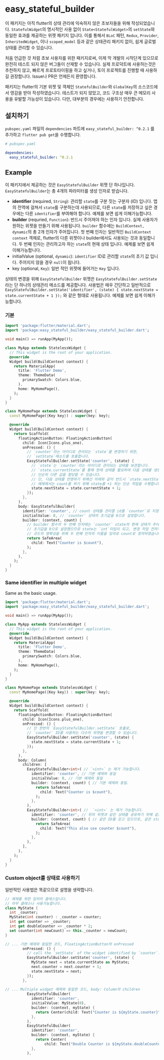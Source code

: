 # easy_stateful_builder

이 패키지는 아직 flutter의 상태 관리에 익숙하지 않은 초보자들을 위해 작성되었습니다. `StatefulWidget`의 명시적인 사용 없이
`State<StatefulWidget>`의 `setState`와 동일한 효과를 제공하는 위젯 패키지 입니다. 이를 통해서 `BLoC` 패턴, `Redux`, 
`Provider`, `InheritedWidget`, 이나 `scoped_model` 등과 같은 상태관리 패키지 없이, 쉽게 글로벌 상태를 관리할 수 있습니다.

처음 언급한 것 처럼 초보 사용자를 위한 패키지로써, 이제 막 개발의 시작단계 있으므로 완전히 테스트 되지 않은 버그들이 산재할 수 있습니다.
실제 프로덕트에 사용하는것은 추천하지 않고, 빠르게 프로토타이핑을 하고 싶거나, 토이 프로젝트를 진행할 때 사용하길 권장합니다. 
Issue나 PR은 언제든지 환영합니다. 

패키지는 flutter의 기본 위젯 및 객체인 `StatefulBuilder`와 `GlobalKey`의 소스코드에서 영감을 받아 작성하였습니다. 테스트가 되지 않았고,
코드 구조상 매우 큰 메모리 사용을 유발할 가능성이 있습니다. 다만, 대부분의 경우에는 사용하기 안전합니다. 

## 설치하기 

`pubspec.yaml` 파일의 `dependencies` 파트에 `easy_stateful_builder: ^0.2.1` 를 추가하고 `flutter pub get`을 수행합니다.

```yaml
# pubspec.yaml

dependencies:
  easy_stateful_builder: ^0.2.1
```

## Example

이 패키지에서 제공하는 것은 `EasyStatefulBuilder` 위젯 단 하나입니다. `EasyStatefulBuilder`는 총 4개의 파라미터를 생성 인자로 받습니다.

- **identifier** (required, `String`): 관리할 `state`를 구분 짓는 구분자 (ID) 입니다. 앱의 전역에 걸쳐서 `state`를 구분하는데 사용되므로, 
다른 `state`를 저장하고 싶은 경우에는 다른 `identifier`를 부여해야 합니다. 예제를 보면 쉽게 이해가능합니다.
- **builder** (requried, `Function`): 반드시 주어져야 하는 인자 입니다. 실제 사용자가 원하는 위젯을 만들기 위해 사용됩니다.
`builder` 함수에는 `BuildContext, dynamic`의 총 2개 인자가 주어집니다. 첫 번째 인자는 일반적인 `BuildContext context` 객체로, flutter의
다른 위젯이나 builder에서도 사용되는 것과 동일합니다. 두 번째 인자는 관리하고자 하는 `state`의 현재 상태 입니다. 예제를 보면 쉽게 이해가능합니다.
- initialValue (optional, `dynamic`): `identifier` ID로 관리할 `state`의 초기 값 입니다. 주어지지 않을 경우 `null`이 됩니다.
- key (optional, `Key`): 일반 적인 위젯에 들어가는 `Key` 입니다. 

상태의 변경을 위해 `EasyStatefulBuilder` 위젯은 `EasyStatefulBuilder.setState`라는 단 하나의 상태관리 메소드를 제공합니다.
사용법은 매우 간단하고 일반적으로 `EasyStatefulBuilder.setState('identifier', (state) { state.nextState = state.currentState + 1 });` 와
같은 형태로 사용됩니다. 예제를 보면 쉽게 이해가능합니다.

### 기본 

```dart
import 'package:flutter/material.dart';
import 'package:easy_stateful_builder/easy_stateful_builder.dart';

void main() => runApp(MyApp());

class MyApp extends StatelessWidget {
  // This widget is the root of your application.
  @override
  Widget build(BuildContext context) {
    return MaterialApp(
      title: 'Flutter Demo',
      theme: ThemeData(
        primarySwatch: Colors.blue,
      ),
      home: MyHomePage(),
    );
  }
}

class MyHomePage extends StatelessWidget {
  const MyHomePage({Key key}) : super(key: key);

  @override
  Widget build(BuildContext context) {
    return Scaffold(
      floatingActionButton: FloatingActionButton(
        child: Icon(Icons.plus_one),
        onPressed: () {
          // `counter`라는 아이디로 관리되는 `state`를 변경하기 위한, 
          // `setState`메소드를 호출합니다.
          EasyStatefulBuilder.setState('counter', (state) {
            // `state`는 `counter`라는 아이디로 관리되는 상태를 보관합니다. 
            // `state.currentState`를 통해 현재 상태를 활요하여 다음 상태를 생성하거나
            // 단순히 다른 값을 할당할 수 있습니다.
            // 단, 다음 상태를 반영하기 위해선 아래와 같이 반드시 `state.nextState`에 할당해야 합니다.
            // 예제에서는 count를 하기 위해 state를 +1 하는 단순 작업을 수행합니다. 
            state.nextState = state.currentState + 1;
          });
        },
      ),
      body: EasyStatefulBuilder(
        identifier: 'counter', // count 상태를 관리할 id를 `counter`로 지정합니다.
        initialValue: 0, // `counter` 상태의 초기값을 0으로 설정합니다. 
        builder: (context, count) { 
          // builder 함수의 두 번째 인자에는 `counter` state의 현재 상태가 주어집니다.
          // 초기값을 0으로 설정했으므로 state는 `int`타입이 되고, 변경 작업 전까지는 0으로 초기화 되어 있습니다.
          // 코드의 명확성을 위해 두 번째 인자의 이름을 임의로 count로 정의하였습니다. 
          return SafeArea(
            child: Text("Counter is $count"),
          );
        },
      ),
    );
  }
}
```

### Same identifier in multiple widget

Same as the basic usage. 

```dart
import 'package:flutter/material.dart';
import 'package:easy_stateful_builder/easy_stateful_builder.dart';

void main() => runApp(MyApp());

class MyApp extends StatelessWidget {
  // This widget is the root of your application.
  @override
  Widget build(BuildContext context) {
    return MaterialApp(
      title: 'Flutter Demo',
      theme: ThemeData(
        primarySwatch: Colors.blue,
      ),
      home: MyHomePage(),
    );
  }
}

class MyHomePage extends StatelessWidget {
  const MyHomePage({Key key}) : super(key: key);

  @override
  Widget build(BuildContext context) {
    return Scaffold(
      floatingActionButton: FloatingActionButton(
        child: Icon(Icons.plus_one),
        onPressed: () {
          // 단 한번의 `EasyStatefulBuilder.setState` 호출로, 
          // `counter` ID를 사용하는 다수의 위젯을 변경할 수 있습니다. 
          EasyStatefulBuilder.setState('counter', (state) {
            state.nextState = state.currentState + 1;
          });
        },
      ),
      body: Column(
        children: [
          EasyStatefulBuilder<int>( // `<int>` 는 제거 가능합니다. 
            identifier: 'counter', // 기본 예제와 동일
            initialValue: 0, // 기본 예제와 동일
            builder: (context, count) { // 기본 예제와 동일. 
              return SafeArea(
                child: Text("Counter is $count"),
              );
            },
          ),
          EasyStatefulBuilder<int>( //  `<int>` 는 제거 가능합니다. 
            identifier: 'counter', // 위의 위젯과 같은 상태를 공유하기 위해 같은 ID를 부여합니다. 
            builder: (context, count) { // 같은 ID를 갖고 있으므로, 같은 state가 주어집니다. 
              return SafeArea(
                child: Text("This also use counter $count"),
              );
            },
          ),
        ],
      ),
    );
  }
}
```

### Custom object를 상태로 사용하기

일반적인 사용법은 똑같으므로 설명을 생략합니다.

```dart
// 예제를 위한 임의의 클래스입니다.
// 아무 클래스나 사용가능합니다. 
class MyState {
  int _counter;
  MyState(int counter) : _counter = counter;
  int get counter => _counter;
  int get doubleCounter => _counter * 2;
  set counter(int newCount) => this._counter = newCount;
}

// ... 기본 예제와 동일한 코드, FloatingActionButton의 onPressed
        onPressed: () {
          // call the `setState` of the widget identified by `counter`.
          EasyStatefulBuilder.setState('counter', (state) {
            MyState next = state.currentState as MyState;
            next.counter = next.counter + 1;
            state.nextState = next;
          });
        },
        
// ... Multiple widget 예제와 동일한 코드, body: Column의 children 
          EasyStatefulBuilder(
            identifier: 'counter',
            initialValue: MyState(0),
            builder: (context, myState) {
              return Center(child: Text("Counter is ${myState.counter}"));
            },
          ),
          EasyStatefulBuilder(
            identifier: 'counter',
            builder: (context, myState) {
              return Center(
                  child: Text("Double Counter is ${myState.doubleCounter}"));
            },
          ),
    
```
